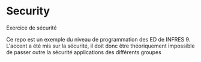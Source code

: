 # Security
Exercice de sécurité

Ce repo est un exemple du niveau de programmation des ED de INFRES 9.
L'accent a été mis sur la sécurité, il doit donc être théoriquement impossible de passer outre la sécurité applications des différents groupes
